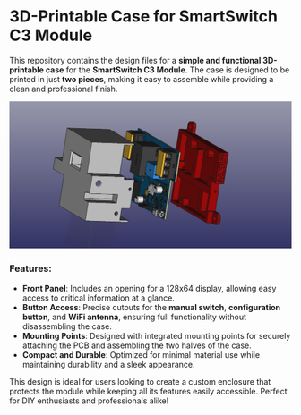 # 3D-Printable Case for SmartSwitch C3 Module

This repository contains the design files for a **simple and functional 3D-printable case** for the **SmartSwitch C3 Module**. The case is designed to be printed in just **two pieces**, making it easy to assemble while providing a clean and professional finish.

![3D-Printable Case for SmartSwitch C3 Module](media/SmartSwitchC3.jpeg)

### Features:
- **Front Panel**: Includes an opening for a 128x64 display, allowing easy access to critical information at a glance.
- **Button Access**: Precise cutouts for the **manual switch**, **configuration button**, and **WiFi antenna**, ensuring full functionality without disassembling the case.
- **Mounting Points**: Designed with integrated mounting points for securely attaching the PCB and assembling the two halves of the case.
- **Compact and Durable**: Optimized for minimal material use while maintaining durability and a sleek appearance.

This design is ideal for users looking to create a custom enclosure that protects the module while keeping all its features easily accessible. Perfect for DIY enthusiasts and professionals alike!
